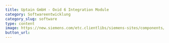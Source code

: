 ```yaml
---
title: Uptain GmbH - Oxid 6 Integration Module 
category: Softwareentwicklung
category_slug: software
type: content
image: https://new.siemens.com/etc.clientlibs/siemens-sites/components/content/header/clientlibs/resources/logo/siemens-logo-default.svg
button_url: 
---
```

